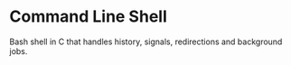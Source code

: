 # Command Line Shell

Bash shell in C that handles history, signals, redirections and background jobs.
